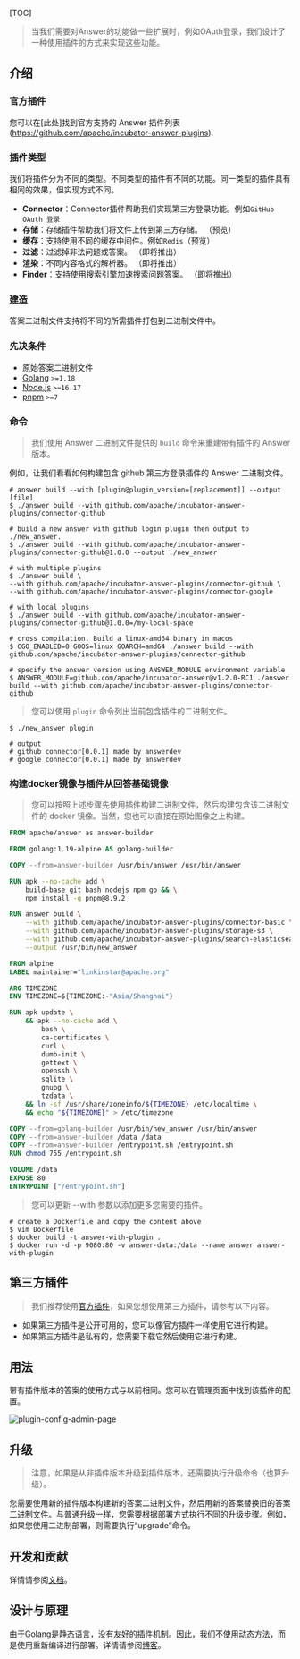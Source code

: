 [TOC]

> 当我们需要对Answer的功能做一些扩展时，例如OAuth登录，我们设计了一种使用插件的方式来实现这些功能。

## 介绍

### 官方插件

您可以在[此处]找到官方支持的 Answer 插件列表(https://github.com/apache/incubator-answer-plugins).

### 插件类型

我们将插件分为不同的类型。不同类型的插件有不同的功能。同一类型的插件具有相同的效果，但实现方式不同。

- **Connector**：Connector插件帮助我们实现第三方登录功能。例如`GitHub OAuth 登录`
- **存储**：存储插件帮助我们将文件上传到第三方存储。 （预览）
- **缓存**：支持使用不同的缓存中间件。例如`Redis`（预览）
- **过滤**：过滤掉非法问题或答案。 （即将推出）
- **渲染**：不同内容格式的解析器。 （即将推出）
- **Finder**：支持使用搜索引擎加速搜索问题答案。 （即将推出）

### 建造

答案二进制文件支持将不同的所需插件打包到二进制文件中。

### 先决条件

- 原始答案二进制文件
- [Golang](https://go.dev/) `>=1.18`
- [Node.js](https://nodejs.org/) `>=16.17`
- [pnpm](https://pnpm.io/) `>=7`

### 命令

> 我们使用 Answer 二进制文件提供的 `build` 命令来重建带有插件的 Answer 版本。

例如，让我们看看如何构建包含 github 第三方登录插件的 Answer 二进制文件。

```shell
# answer build --with [plugin@plugin_version=[replacement]] --output [file]
$ ./answer build --with github.com/apache/incubator-answer-plugins/connector-github

# build a new answer with github login plugin then output to ./new_answer.
$ ./answer build --with github.com/apache/incubator-answer-plugins/connector-github@1.0.0 --output ./new_answer

# with multiple plugins
$ ./answer build \
--with github.com/apache/incubator-answer-plugins/connector-github \
--with github.com/apache/incubator-answer-plugins/connector-google

# with local plugins
$ ./answer build --with github.com/apache/incubator-answer-plugins/connector-github@1.0.0=/my-local-space

# cross compilation. Build a linux-amd64 binary in macos
$ CGO_ENABLED=0 GOOS=linux GOARCH=amd64 ./answer build --with github.com/apache/incubator-answer-plugins/connector-github

# specify the answer version using ANSWER_MODULE environment variable
$ ANSWER_MODULE=github.com/apache/incubator-answer@v1.2.0-RC1 ./answer build --with github.com/apache/incubator-answer-plugins/connector-github
```

> 您可以使用 `plugin` 命令列出当前包含插件的二进制文件。

```shell
$ ./new_answer plugin

# output
# github connector[0.0.1] made by answerdev
# google connector[0.0.1] made by answerdev
```

### 构建docker镜像与插件从回答基础镜像

> 您可以按照上述步骤先使用插件构建二进制文件，然后构建包含该二进制文件的 docker 镜像。当然，您也可以直接在原始图像之上构建。

```dockerfile
FROM apache/answer as answer-builder

FROM golang:1.19-alpine AS golang-builder

COPY --from=answer-builder /usr/bin/answer /usr/bin/answer

RUN apk --no-cache add \
    build-base git bash nodejs npm go && \
    npm install -g pnpm@8.9.2

RUN answer build \
    --with github.com/apache/incubator-answer-plugins/connector-basic \
    --with github.com/apache/incubator-answer-plugins/storage-s3 \
    --with github.com/apache/incubator-answer-plugins/search-elasticsearch \
    --output /usr/bin/new_answer

FROM alpine
LABEL maintainer="linkinstar@apache.org"

ARG TIMEZONE
ENV TIMEZONE=${TIMEZONE:-"Asia/Shanghai"}

RUN apk update \
    && apk --no-cache add \
        bash \
        ca-certificates \
        curl \
        dumb-init \
        gettext \
        openssh \
        sqlite \
        gnupg \
        tzdata \
    && ln -sf /usr/share/zoneinfo/${TIMEZONE} /etc/localtime \
    && echo "${TIMEZONE}" > /etc/timezone

COPY --from=golang-builder /usr/bin/new_answer /usr/bin/answer
COPY --from=answer-builder /data /data
COPY --from=answer-builder /entrypoint.sh /entrypoint.sh
RUN chmod 755 /entrypoint.sh

VOLUME /data
EXPOSE 80
ENTRYPOINT ["/entrypoint.sh"]
```

> 您可以更新 --with 参数以添加更多您需要的插件。

```shell
# create a Dockerfile and copy the content above
$ vim Dockerfile
$ docker build -t answer-with-plugin .
$ docker run -d -p 9080:80 -v answer-data:/data --name answer answer-with-plugin
```

## 第三方插件

> 我们推荐使用[官方插件](https://github.com/apache/incubator-answer-plugins)，如果您想使用第三方插件，请参考以下内容。

- 如果第三方插件是公开可用的，您可以像官方插件一样使用它进行构建。
- 如果第三方插件是私有的，您需要下载它然后使用它进行构建。

## 用法

带有插件版本的答案的使用方式与以前相同。您可以在管理页面中找到该插件的配置。

![plugin-config-admin-page](https://answer.apache.org/img/docs/plugin-config-admin-page.png)

## 升级

> 注意，如果是从非插件版本升级到插件版本，还需要执行升级命令（也算升级）。

您需要使用新的插件版本构建新的答案二进制文件，然后用新的答案替换旧的答案二进制文件。与普通升级一样，您需要根据部署方式执行不同的[升级步骤](./upgrade)。例如，如果您使用二进制部署，则需要执行“upgrade”命令。


## 开发和贡献

详情请参阅[文档](https://answer.apache.org/community/plugins)。

## 设计与原理

由于Golang是静态语言，没有友好的插件机制。因此，我们不使用动态方法，而是使用重新编译进行部署。详情请参阅[博客](/blog/2023/07/22/why-the-answer-plugin-system-was-Design-this-way)。
